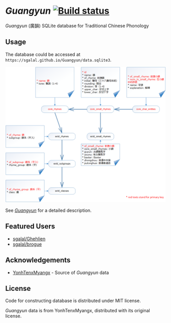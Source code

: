 # _Guangyun_ [![Build status](https://ci.appveyor.com/api/projects/status/94tnbkamru7vk0iu?svg=true)](https://ci.appveyor.com/project/chromezh/guangyun)

_Guangyun_ (廣韻) SQLite database for Traditional Chinese Phonology

## Usage

The database could be accessed at `https://sgalal.github.io/Guangyun/data.sqlite3`.

![Tables](tables.png)

See [_Guangyun_](https://sgalal.github.io/Ghehlien/guangyun.html) for a detailed description.

## Featured Users

* [sgalal/Ghehlien](https://github.com/sgalal/Ghehlien)
* [sgalal/brogue](https://github.com/sgalal/brogue)

## Acknowledgements

* [YonhTenxMyangx](https://github.com/BYVoid/ytenx) - Source of _Guangyun_ data

## License

Code for constructing database is distributed under MIT license.

_Guangyun_ data is from YonhTenxMyangx, distributed with its original license.
